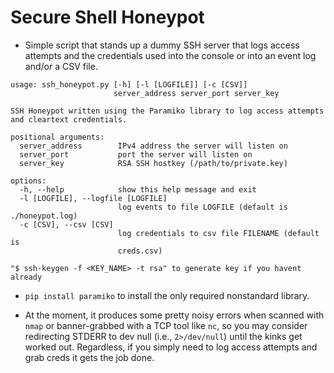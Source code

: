 # Secure Shell Honeypot

* Simple script that stands up a dummy SSH server that logs access attempts and the credentials used into the console or into an event log and/or a CSV file.

```
usage: ssh_honeypot.py [-h] [-l [LOGFILE]] [-c [CSV]]
                       server_address server_port server_key

SSH Honeypot written using the Paramiko library to log access attempts and cleartext credentials.

positional arguments:
  server_address        IPv4 address the server will listen on
  server_port           port the server will listen on
  server_key            RSA SSH hostkey (/path/to/private.key)

options:
  -h, --help            show this help message and exit
  -l [LOGFILE], --logfile [LOGFILE]
                        log events to file LOGFILE (default is ./honeypot.log)
  -c [CSV], --csv [CSV]
                        log credentials to csv file FILENAME (default is
                        creds.csv)

"$ ssh-keygen -f <KEY_NAME> -t rsa" to generate key if you havent already
```

* `pip install paramiko` to install the only required nonstandard library.

* At the moment, it produces some pretty noisy errors when scanned with `nmap` or banner-grabbed with a TCP tool like `nc`, so you may consider redirecting STDERR to dev null (i.e., `2>/dev/null`) until the kinks get worked out. Regardless, if you simply need to log access attempts and grab creds it gets the job done.
